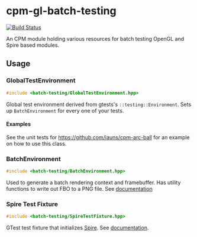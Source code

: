 cpm-gl-batch-testing
====================

[![Build Status](https://travis-ci.org/iauns/cpm-gl-batch-testing.png)](https://travis-ci.org/iauns/cpm-gl-batch-testing)

An CPM module holding various resources for batch testing OpenGL and Spire
based modules.

Usage
-----

### GlobalTestEnvironment

```c++
#include <batch-testing/GlobalTestEnvironment.hpp>
```

Global test environment derived from gtests's `::testing::Environment`. Sets
up `BatchEnvironment` for every one of your tests.

#### Examples

See the unit tests for https://github.com/iauns/cpm-arc-ball for an example on
how to use this class.

### BatchEnvironment

```c++
#include <batch-testing/BatchEnvironment.hpp>
```

Used to generate a batch rendering context and framebuffer. Has utility
functions to write out FBO to a PNG file. See
[documentation](http://iauns.github.io/cpm-gl-batch-testing/class_c_p_m___g_l___b_a_t_c_h___t_e_s_t_i_n_g___n_s_1_1_batch_environment.html)

### Spire Test Fixture

```c++
#include <batch-testing/SpireTestFixture.hpp>
```

GTest test fixture that initializes [Spire](https://github.com/SCIInstitute/spire). 
See [documentation](http://iauns.github.io/cpm-gl-batch-testing/class_c_p_m___g_l___b_a_t_c_h___t_e_s_t_i_n_g___n_s_1_1_spire_test_fixture.html).


